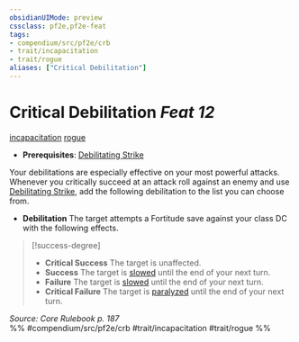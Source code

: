```yaml
---
obsidianUIMode: preview
cssclass: pf2e,pf2e-feat
tags:
- compendium/src/pf2e/crb
- trait/incapacitation
- trait/rogue
aliases: ["Critical Debilitation"]
---
```

# Critical Debilitation  *Feat 12*  
[incapacitation](../../Rules/traits/incapacitation.md)  [rogue](../../Rules/traits/rogue.md)  

- **Prerequisites**: [Debilitating Strike](../../Rules/actions/debilitating-strike.md)

Your debilitations are especially effective on your most powerful attacks. Whenever you critically succeed at an attack roll against an enemy and use [Debilitating Strike](../../Rules/actions/debilitating-strike.md), add the following debilitation to the list you can choose from.

- **Debilitation** The target attempts a Fortitude save against your class DC with the following effects.

> [!success-degree] 
> - **Critical Success** The target is unaffected.
> - **Success** The target is [slowed](../../Rules/conditions.md#Slowed) until the end of your next turn.
> - **Failure** The target is [slowed](../../Rules/conditions.md#Slowed) until the end of your next turn.
> - **Critical Failure** The target is [paralyzed](../../Rules/conditions.md#Paralyzed) until the end of your next turn.

*Source: Core Rulebook p. 187*  
%% #compendium/src/pf2e/crb #trait/incapacitation #trait/rogue %%